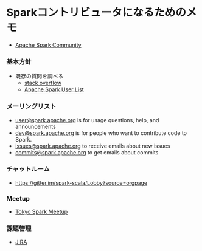 # Sparkコントリビュータになるためのメモ
- [Apache Spark Community](https://spark.apache.org/community.html)

### 基本方針
- 既存の質問を調べる
    - [stack overflow](https://stackoverflow.com/questions/tagged/apache-spark)
    - [Apache Spark User List](http://apache-spark-user-list.1001560.n3.nabble.com/)

### メーリングリスト
- user@spark.apache.org is for usage questions, help, and announcements
- dev@spark.apache.org is for people who want to contribute code to Spark. 
- issues@spark.apache.org to receive emails about new issues
- commits@spark.apache.org to get emails about commits

### チャットルーム
- https://gitter.im/spark-scala/Lobby?source=orgpage

### Meetup
- [Tokyo Spark Meetup](https://www.meetup.com/ja-JP/Tokyo-Spark-Meetup/)

### 課題管理
- [JIRA](https://issues.apache.org/jira/projects/SPARK/issues/SPARK-14220?filter=allopenissues)

